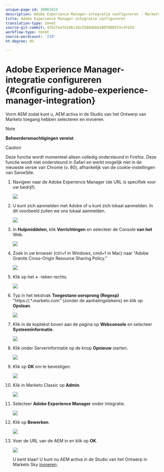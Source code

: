 ```yaml
---
unique-page-id: 30081815
description: Adobe Experience Manager-integratie configureren - Marketo Docs - Productdocumentatie
title: Adobe Experience Manager-integratie configureren
translation-type: tm+mt
source-git-commit: 47b2fee7d146c3dc558d4bbb10070683f4cdfd3d
workflow-type: tm+mt
source-wordcount: '219'
ht-degree: 0%

---
```



# Adobe Experience Manager-integratie configureren {#configuring-adobe-experience-manager-integration}

Vorm AEM zodat kunt u, AEM activa in de Studio van het Ontwerp van Marketo toegang hebben selecteren en invoeren.

>[!NOTE]
>
>**Beheerdersmachtigingen vereist**

>[!CAUTION]
>
>Deze functie wordt momenteel alleen volledig ondersteund in Firefox. Deze functie wordt niet ondersteund in Safari en werkt mogelijk niet in de nieuwste versie van Chrome (v. 80), afhankelijk van de cookie-instellingen van SameSite.

1. Navigeer naar de Adobe Experience Manager (de URL is specifiek voor uw bedrijf).

   ![](assets/one.png)

1. U kunt zich aanmelden met Adobe of u kunt zich lokaal aanmelden. In dit voorbeeld zullen we ons lokaal aanmelden.

   ![](assets/two.png)

1. In **Hulpmiddelen**, klik **Verrichtingen** en selecteer de Console **van het** Web.

   ![](assets/2a.png)

1. Zoek in uw browser (ctrl+f in Windows, cmd+f in Mac) naar &quot;Adobe Granite Cross-Origin Resource Sharing Policy.&quot;

   ![](assets/three.png)

1. Klik op het **+** -teken rechts.

   ![](assets/four.png)

1. Typ in het tekstvak **Toegestane oorsprong (Regexp)** &quot;https://.*\.marketo\.com&quot; (zonder de aanhalingstekens) en klik op **Opslaan**.

   ![](assets/five-psd.png)

1. Klik in de koptekst boven aan de pagina op **Webconsole** en selecteer **Systeeminformatie**.

   ![](assets/six.png)

1. Klik onder Serverinformatie op de knop **Opnieuw** starten.

   ![](assets/seven.png)

1. Klik op **OK** om te bevestigen.

   ![](assets/eight.png)

1. Klik in Marketo Classic op **Admin**.

   ![](assets/nine.png)

1. Selecteer **Adobe Experience Manager** onder Integratie.

   ![](assets/ten.png)

1. Klik op **Bewerken**.

   ![](assets/eleven.png)

1. Voer de URL van de AEM in en klik op **OK**.

   ![](assets/twelve.png)

   U bent klaar! U kunt nu AEM activa in de Studio van het Ontwerp in Marketo Sky [invoeren](http://help.marketo.com/hc/en-us/articles/360036765993).

